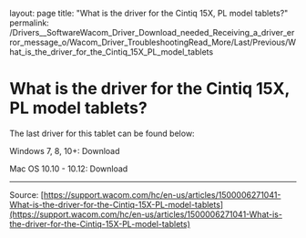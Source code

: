 layout: page
title: "What is the driver for the Cintiq 15X, PL model tablets?"
permalink: /Drivers__SoftwareWacom_Driver_Download_needed_Receiving_a_driver_error_message_o/Wacom_Driver_TroubleshootingRead_More/Last/Previous/What_is_the_driver_for_the_Cintiq_15X_PL_model_tablets

# What is the driver for the Cintiq 15X, PL model tablets?

The last driver for this tablet can be found below:


Windows 7, 8, 10+: Download


Mac OS 10.10 - 10.12: Download

---
Source: [https://support.wacom.com/hc/en-us/articles/1500006271041-What-is-the-driver-for-the-Cintiq-15X-PL-model-tablets](https://support.wacom.com/hc/en-us/articles/1500006271041-What-is-the-driver-for-the-Cintiq-15X-PL-model-tablets)
